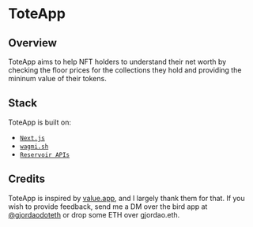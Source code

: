 # ToteApp

## Overview

ToteApp aims to help NFT holders to understand their net worth by checking the floor prices for the collections they hold and providing the mininum value of their tokens.

## Stack

ToteApp is built on:

- [`Next.js`](https://nextjs.org/)
- [`wagmi.sh`](https://wagmi.sh/)
- [`Reservoir APIs`](https://docs.reservoir.tools/reference/overview)

## Credits

ToteApp is inspired by [value.app](https://value.app/), and I largely thank them for that. If you wish to provide feedback, send me a DM over the bird app at [@gjordaodoteth](https://twitter.com/gjordaodoteth) or drop some ETH over gjordao.eth.
